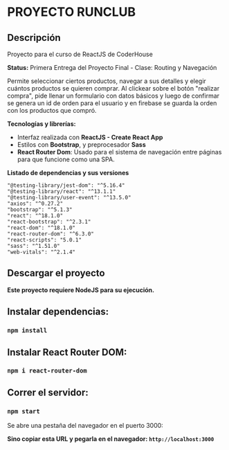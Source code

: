 # PROYECTO RUNCLUB

## Descripción

Proyecto para el curso de ReactJS de CoderHouse

**Status:** Primera Entrega del Proyecto Final - Clase: Routing y Navegación


Permite seleccionar ciertos productos, navegar a sus detalles y elegir cuántos productos se quieren comprar.
Al clickear sobre el botón "realizar compra", pide llenar un formulario con datos básicos y luego de confirmar
se genera un id de orden para el usuario y en firebase se guarda la orden con los productos que compró.

**Tecnologías y librerías:**

- Interfaz realizada con **ReactJS - Create React App**
- Estilos con **Bootstrap**, y preprocesador **Sass**
- **React Router Dom**: Usado para el sistema de navegación entre páginas para que funcione como una SPA.

**Listado de dependencias y sus versiones**

    "@testing-library/jest-dom": "^5.16.4"
    "@testing-library/react": "^13.1.1"
    "@testing-library/user-event": "^13.5.0"
    "axios": "^0.27.2"
    "bootstrap": "^5.1.3"
    "react": "^18.1.0"
    "react-bootstrap": "^2.3.1"
    "react-dom": "^18.1.0"
    "react-router-dom": "^6.3.0"
    "react-scripts": "5.0.1"
    "sass": "^1.51.0"
    "web-vitals": "^2.1.4"

## Descargar el proyecto
**Este proyecto requiere NodeJS para su ejecución.**


## Instalar dependencias:
### `npm install`


## Instalar React Router DOM:
### `npm i react-router-dom`



## Correr el servidor:
### `npm start`


Se abre una pestaña del navegador en el puerto 3000:

**Sino copiar esta URL y pegarla en el navegador: `http://localhost:3000`**

